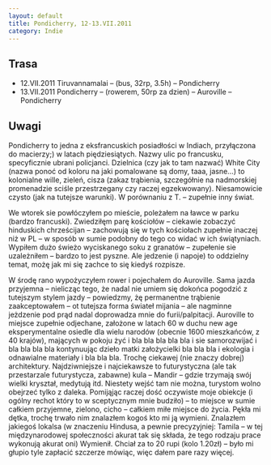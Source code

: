 ```yaml
---
layout: default
title: Pondicherry, 12-13.VII.2011
category: Indie
---
```


Trasa
-----

* 12.VII.2011 Tiruvannamalai – (bus, 32rp, 3.5h) – Pondicherry
* 13.VII.2011 Pondicherry – (rowerem, 50rp za dzien) – Auroville – Pondicherry

Uwagi
-----

Pondicherry to jedna z eksfrancuskich posiadłości w Indiach, przyłączona do macierzy;) w latach piędziesiątych. Nazwy ulic po francusku, specyficznie ubrani policjanci. Dzielnica (czy jak to tam nazwać) White City (nazwa ponoć od koloru na jaki pomalowane są domy, taaa, jasne…) to kolonialne wille, zieleń, cisza (zakaz trąbienia, szczegółnie na nadmorskiej promenadzie sciśle przestrzegany czy raczej egzekwowany). Niesamowicie czysto (jak na tutejsze warunki). W porównaniu z T. – zupełnie inny świat.

We wtorek sie powłóczyłem po mieście, poleżałem na ławce w parku (bardzo francuski). Zwiedziłęm parę kościołów – ciekawie zobaczyć hinduskich chrześcijan – zachowują się w tych kościołach zupełnie inaczej niż w PL – w sposób w sumie podobny do tego co widać w ich świątyniach. Wypiłem dużo świeżo wyciskanego soku z granatów – zupełenie sie uzależniłem – bardzo to jest pyszne. Ale jedzenie (i napoje) to oddzielny temat, możę jak mi się zachce to się kiedyś rozpisze.

W środę rano wypożyczyłem rower i pojechałem do Auroville. Sama jazda przyjemna – nielicząc tego, że nadal nie umiem się dokońca pogodzić z tutejszym stylem jazdy – powiedzmy, żę permanentne trąbienie zaakceptowałem – ot tutejsza forma świateł mijania – ale nagminne jeżdzenie pod prąd nadal doprowadza mnie do furii/palpitacji.
Auroville to miejsce zupełnie odjechane, założone w latach 60 w duchu new age eksperymentalne osiedle dla wielu narodów (obecnie 1600 mieszkańców, z 40 krajów), mających w pokoju żyć i bla bla bla bla bla i sie samorozwijać i bla bla bla bla kontynuując dzieło matki założycielki bla bla bla i ekologia i odnawialne materiały i bla bla bla.
Trochę ciekawej (nie znaczy dobrej) architektury. Najdziwniejsze i najciekawsze to futurystyczna (ale tak przestarzale futurystycza, zabawne) kula – Mandir – gdzie trzymają swój wielki kryształ, medytują itd. Niestety wejść tam nie można, turystom wolno obejrzeć tylko z daleka.
Pomijąjąc raczej dość oczywiste moje obiekcje (i ogólny rechot który to w sceptycznym mnie budziło) – to miejsce w sumie całkiem przyjemne, zielono, cicho – całkiem miłe miejsce do życia.
Pękła mi dętka, trochę trwało nim znalazłem kogoś kto mi ją wymieni. Znalazłem jakiegoś lokalsa (w znaczeniu Hindusa, a pewnie precyzyjniej: Tamila – w tej międzynarodowej społeczności akurat tak się składa, że tego rodzaju prace wykonują akurat oni) Wymienił. Chciał za to 20 rupi (kolo 1.20zł) – było mi głupio tyle zapłacić szczerze mówiąc, więc dałem pare razy więcej.
